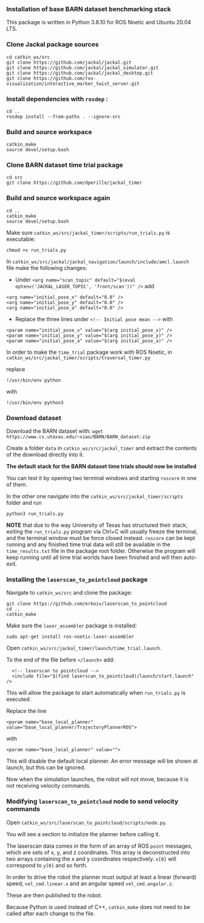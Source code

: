 ### Installation of base BARN dataset benchmarking stack

This package is written in Python 3.8.10 for ROS Noetic and Ubuntu 20.04 LTS.

### Clone Jackal package sources 
```
cd catkin_ws/src
git clone https://github.com/jackal/jackal.git
git clone https://github.com/jackal/jackal_simulator.git
git clone https://github.com/jackal/jackal_desktop.git
git clone https://github.com/ros-visualization/interactive_marker_twist_server.git
```

### Install dependencies with `rosdep` : 
```
cd ..
rosdep install --from-paths . --ignore-src
```

### Build and source workspace

```
catkin_make
source devel/setup.bash
```

### Clone BARN dataset time trial package

```
cd src
git clone https://github.com/dperille/jackal_timer
```

### Build and source workspace again

```
cd ..
catkin_make
source devel/setup.bash
```

Make sure ```catkin_ws/src/jackal_timer/scripts/run_trials.py``` is executable:
```
chmod +x run_trials.py
```

In ```catkin_ws/src/jackal/jackal_navigation/launch/include/amcl.launch``` file make the following changes:

- Under ```<arg name="scan_topic" default="$(eval optenv('JACKAL_LASER_TOPIC', 'front/scan'))" />``` add

```
<arg name="initial_pose_x" default="0.0" />
<arg name="initial_pose_y" default="0.0" />
<arg name="initial_pose_a" default="0.0" />
```

- Replace the three lines under ```<!-- Initial pose mean -->``` with
```
<param name="initial_pose_x" value="$(arg initial_pose_x)" />
<param name="initial_pose_y" value="$(arg initial_pose_y)" />
<param name="initial_pose_a" value="$(arg initial_pose_a)" />
```

In order to make the ```time_trial``` package work with ROS Noetic, in ```catkin_ws/src/jackal_timer/scripts/traversal_timer.py``` 

replace 

```!/usr/bin/env python``` 

with 

```!/usr/bin/env python3```

### Download dataset

Download the BARN dataset with:
```wget https://www.cs.utexas.edu/~xiao/BARN/BARN_dataset.zip```

Create a folder ```data``` in ```catkin_ws/src/jackal_timer``` and extract the contents of the download directly into it.

**The default stack for the BARN dataset time trials should now be installed**

You can test it by opening two terminal windows and starting ```roscore``` in one of them.

In the other one navigate into the ```catkin_ws/src/jackal_timer/scripts``` folder and run

```python3 run_trials.py```

**NOTE** that due to the way University of Texas has structured their stack, exiting the ```run_trials.py``` program via Ctrl+C will usually freeze the terminal, and the terminal window must be force closed instead. ```roscore``` can be kept running and any finished time trial data will still be available in the ```time_results.txt``` file in the package root folder. Otherwise the program will keep running until all time trial worlds have been finished and will then auto-exit.

### Installing the ```laserscan_to_pointcloud``` package

Navigate to ```catkin_ws/src``` and clone the package:

```
git clone https://github.com/erkoiv/laserscan_to_pointcloud
cd ..
catkin_make
```

Make sure the ```laser_assembler``` package is installed:

```sudo apt-get install ros-noetic-laser-assembler```

Open ```catkin_ws/src/jackal_timer/launch/time_trial.launch```.

To the end of the file before ```</launch>``` add:

```
  <!-- laserscan to pointcloud -->
  <include file="$(find laserscan_to_pointcloud)/launch/start.launch" />
```

This will allow the package to start automatically when ```run_trials.py``` is executed.

Replace the line

```
<param name="base_local_planner" value="base_local_planner/TrajectoryPlannerROS">
```

with

```
<param name="base_local_planner" value="">
```

This will disable the default local planner. An error message will be shown at launch, but this can be ignored.

Now when the simulation launches, the robot will not move, because it is not receiving velocity commands.

### Modifying ```laserscan_to_pointcloud``` node to send velocity commands

Open ```catkin_ws/src/laserscan_to_pointcloud/scripts/node.py```.

You will see a section to initialize the planner before calling it.

The laserscan data comes in the form of an array of ROS ```point``` messages, which are sets of x, y, and z coordinates. This array is deconstructed into two arrays containing the x and y coordinates respectively. ```x[0]``` will correspond to ```y[0]``` and so forth.

In order to drive the robot the planner must output at least a linear (forward) speed, ```vel_cmd.linear.x``` and an angular speed ```vel_cmd.angular.z```. 

These are then published to the robot.

Because Python is used instead of C++, ```catkin_make``` does not need to be called after each change to the file.